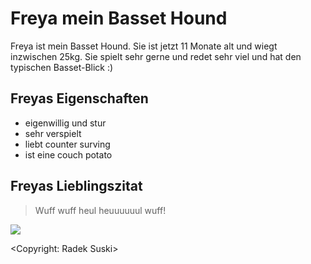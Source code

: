 # Freya mein Basset Hound

Freya ist mein Basset Hound. Sie ist jetzt 11 Monate alt und wiegt inzwischen 25kg. Sie spielt sehr gerne und redet sehr viel und hat den typischen Basset-Blick :)

## Freyas Eigenschaften

* eigenwillig und stur
* sehr verspielt
* liebt counter surving
* ist eine couch potato

## Freyas Lieblingszitat

> Wuff wuff heul heuuuuuul wuff!

<img src="https://scontent-frt3-2.xx.fbcdn.net/v/t1.0-9/86381602_2730233250346900_7729966020604985344_o.jpg?_nc_cat=101&_nc_sid=0be424&_nc_oc=AQlEQVm-oI8zZWbIi2bzyvMxcIqbSncA-xTTkIYCG0Sss9yLnctpax9j8tIqFPPw0Fs&_nc_ht=scontent-frt3-2.xx&oh=b08c208fde0000295efa31d6c9de709f&oe=5F1D0F57"/>

<Copyright: Radek Suski>



